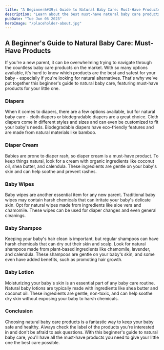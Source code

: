 ```yaml
---
title: "A Beginner&#39;s Guide to Natural Baby Care: Must-Have Products"
description: "Learn about the best must-have natural baby care products with this beginner&#39;s guide. Keep your baby healthy and happy with natural alternatives."
pubDate: "Tue Jun 06 2023"
heroImage: "/placeholder-about.jpg"
---
```


## A Beginner&#39;s Guide to Natural Baby Care: Must-Have Products

If you&#39;re a new parent, it can be overwhelming trying to navigate through the countless baby care products on the market. With so many options available, it&#39;s hard to know which products are the best and safest for your baby - especially if you&#39;re looking for natural alternatives. That&#39;s why we&#39;ve put together this beginner&#39;s guide to natural baby care, featuring must-have products for your little one.

### Diapers

When it comes to diapers, there are a few options available, but for natural baby care - cloth diapers or biodegradable diapers are a great choice. Cloth diapers come in different styles and sizes and can even be customized to fit your baby&#39;s needs. Biodegradable diapers have eco-friendly features and are made from natural materials like bamboo.

### Diaper Cream

Babies are prone to diaper rash, so diaper cream is a must-have product. To keep things natural, look for a cream with organic ingredients like coconut oil, shea butter, and calendula. These ingredients are gentle on your baby&#39;s skin and can help soothe and prevent rashes.

### Baby Wipes

Baby wipes are another essential item for any new parent. Traditional baby wipes may contain harsh chemicals that can irritate your baby&#39;s delicate skin. Opt for natural wipes made from ingredients like aloe vera and chamomile. These wipes can be used for diaper changes and even general cleanings.

### Baby Shampoo

Keeping your baby&#39;s hair clean is important, but regular shampoos can have harsh chemicals that can dry out their skin and scalp. Look for natural shampoos made from plant-based ingredients like chamomile, lavender, and calendula. These shampoos are gentle on your baby&#39;s skin, and some even have added benefits, such as promoting hair growth.

### Baby Lotion

Moisturizing your baby&#39;s skin is an essential part of any baby care routine. Natural baby lotions are typically made with ingredients like shea butter and coconut oil. These ingredients are gentle, non-toxic, and can help soothe dry skin without exposing your baby to harsh chemicals.

### Conclusion

Choosing natural baby care products is a fantastic way to keep your baby safe and healthy. Always check the label of the products you&#39;re interested in and don&#39;t be afraid to ask questions. With this beginner&#39;s guide to natural baby care, you&#39;ll have all the must-have products you need to give your little one the best care possible.